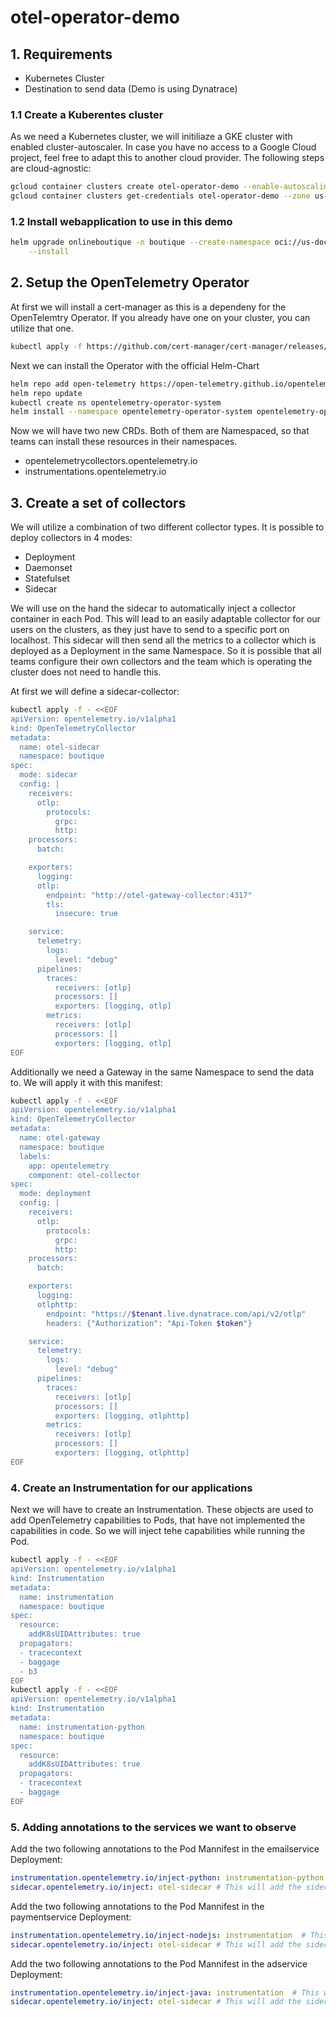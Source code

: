 # otel-operator-demo

## 1. Requirements
- Kubernetes Cluster
- Destination to send data (Demo is using Dynatrace)
### 1.1 Create a Kuberentes cluster
As we need a Kubernetes cluster, we will initiliaze a GKE cluster with enabled cluster-autoscaler. In case you have no access to a Google Cloud project, feel free to adapt this to another cloud provider. The following steps are cloud-agnostic:
```bash
gcloud container clusters create otel-operator-demo --enable-autoscaling --total-min-nodes=3 --total-max-nodes=10 --zone us-central1-c
gcloud container clusters get-credentials otel-operator-demo --zone us-central1-c --project $PROJECT_ID
```
### 1.2 Install webapplication to use in this demo
```bash
helm upgrade onlineboutique -n boutique --create-namespace oci://us-docker.pkg.dev/online-boutique-ci/charts/onlineboutique \
    --install
```
## 2. Setup the OpenTelemetry Operator
At first we will install a cert-manager as this is a dependeny for the OpenTelemtry Operator. If you already have one on your cluster, you can utilize that one.
```bash
kubectl apply -f https://github.com/cert-manager/cert-manager/releases/download/v1.11.0/cert-manager.yaml
```
Next we can install the Operator with the official Helm-Chart
```bash
helm repo add open-telemetry https://open-telemetry.github.io/opentelemetry-helm-charts
helm repo update
kubectl create ns opentelemetry-operator-system
helm install --namespace opentelemetry-operator-system opentelemetry-operator open-telemetry/opentelemetry-operator
```

Now we will have two new CRDs. Both of them are Namespaced, so that teams can install these resources in their namespaces.
- opentelemetrycollectors.opentelemetry.io  
- instrumentations.opentelemetry.io

## 3. Create a set of collectors
We will utilize a combination of two different collector types. It is possible to deploy collectors in 4 modes:
- Deployment 
- Daemonset
- Statefulset
- Sidecar

We will use on the hand the sidecar to automatically inject a collector container in each Pod. This will lead to an easily adaptable collector for our users on the clusters, as they just have to send to a specific port on localhost. This sidecar will then send all the metrics to a collector which is deployed as a Deployment in the same Namespace. So it is possible that all teams configure their own collectors and the team which is operating the cluster does not need to handle this.

At first we will define a sidecar-collector:
```bash
kubectl apply -f - <<EOF
apiVersion: opentelemetry.io/v1alpha1
kind: OpenTelemetryCollector
metadata:
  name: otel-sidecar
  namespace: boutique
spec:
  mode: sidecar
  config: |
    receivers:
      otlp:
        protocols:
          grpc:
          http:
    processors:
      batch:

    exporters:
      logging:
      otlp:
        endpoint: "http://otel-gateway-collector:4317"
        tls:
          insecure: true

    service:
      telemetry:
        logs:
          level: "debug"
      pipelines:
        traces: 
          receivers: [otlp]
          processors: []
          exporters: [logging, otlp]
        metrics:
          receivers: [otlp]
          processors: []
          exporters: [logging, otlp]
EOF
```

Additionally we need a Gateway in the same Namespace to send the data to. We will apply it with this manifest:
```bash
kubectl apply -f - <<EOF
apiVersion: opentelemetry.io/v1alpha1
kind: OpenTelemetryCollector
metadata:
  name: otel-gateway
  namespace: boutique
  labels:
    app: opentelemetry
    component: otel-collector
spec:
  mode: deployment
  config: |
    receivers:
      otlp:
        protocols:
          grpc:
          http:
    processors:
      batch:

    exporters:
      logging:
      otlphttp:
        endpoint: "https://$tenant.live.dynatrace.com/api/v2/otlp"
        headers: {"Authorization": "Api-Token $token"}

    service:
      telemetry:
        logs:
          level: "debug"
      pipelines:
        traces: 
          receivers: [otlp]
          processors: []
          exporters: [logging, otlphttp]
        metrics:
          receivers: [otlp]
          processors: []
          exporters: [logging, otlphttp]
EOF
```

### 4. Create an Instrumentation for our applications
Next we will have to create an Instrumentation. These objects are used to add OpenTelemetry capabilities to Pods, that have not implemented the capabilities in code. So we will inject tehe capabilities while running the Pod.
```bash
kubectl apply -f - <<EOF
apiVersion: opentelemetry.io/v1alpha1
kind: Instrumentation
metadata:
  name: instrumentation
  namespace: boutique
spec:
  resource:
    addK8sUIDAttributes: true
  propagators:
  - tracecontext
  - baggage
  - b3
EOF
kubectl apply -f - <<EOF
apiVersion: opentelemetry.io/v1alpha1
kind: Instrumentation
metadata:
  name: instrumentation-python
  namespace: boutique
spec:
  resource:
    addK8sUIDAttributes: true
  propagators:
  - tracecontext
  - baggage
EOF
```

### 5. Adding annotations to the services we want to observe
Add the two following annotations to the Pod Mannifest in the emailservice Deployment:
```yaml
instrumentation.opentelemetry.io/inject-python: instrumentation-python  # This will add the defined instrumentation so that Python code can be instrumented
sidecar.opentelemetry.io/inject: otel-sidecar # This will add the sidecar collector we defined before
```
Add the two following annotations to the Pod Mannifest in the paymentservice Deployment:
```yaml
instrumentation.opentelemetry.io/inject-nodejs: instrumentation  # This will add the defined instrumentation so that NodeJS code can be instrumented
sidecar.opentelemetry.io/inject: otel-sidecar # This will add the sidecar collector we defined before
```

Add the two following annotations to the Pod Mannifest in the adservice Deployment:
```yaml
instrumentation.opentelemetry.io/inject-java: instrumentation  # This will add the defined instrumentation so that NodeJS code can be instrumented
sidecar.opentelemetry.io/inject: otel-sidecar # This will add the sidecar collector we defined before
```
